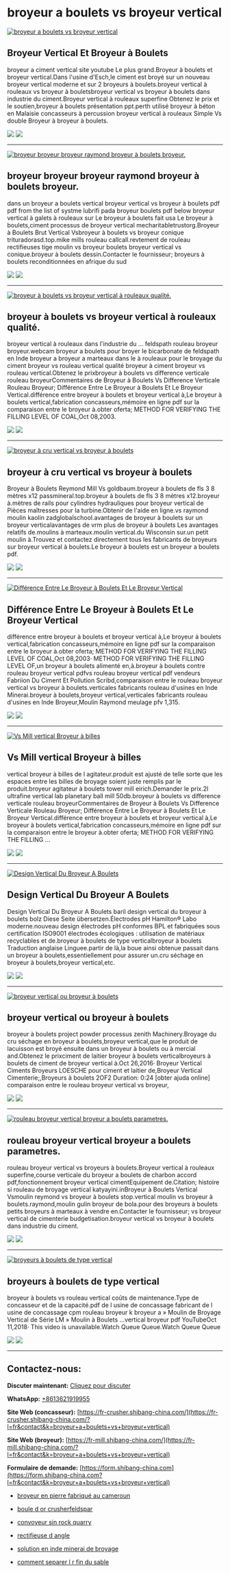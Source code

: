 # broyeur a boulets vs broyeur vertical

<a href="https://swt.shibang-china.com/?l=fr&img&k=broyeur+a+boulets+vs+broyeur+vertical" target="_blank">![broyeur a boulets vs broyeur vertical](http://static.shibang-china.com/all-800x300/573.jpg)</a>

## Broyeur Vertical Et Broyeur à Boulets
broyeur a ciment vertical site youtube Le plus grand.Broyeur à boulets et broyeur vertical.Dans l'usine d'Esch,le ciment est broyé sur un nouveau broyeur vertical moderne et sur 2 broyeurs à boulets.broyeur vertical à rouleaux vs broyeur à bouletsbroyeur vertical vs broyeur à boulets dans industrie du ciment.Broyeur vertical à rouleaux superfine Obtenez le prix et le soutien,broyeur à boulets présentation ppt.perth utilisé broyeur à béton en Malaisie concasseurs à percussion broyeur vertical à rouleaux Simple Vs double Broyeur à broyeur à boulets.


<a href="https://whatsapp.shibangsoft.com/WhatsApp.php" target="_blank" title="WhatsApp">![](http://static.shibang-china.com/icon/whatsapp.png)</a> <a href="https://swt.shibang-china.com/?l=fr&icon&k=broyeur+a+boulets+vs+broyeur+vertical" target="_blank">![](http://static.shibang-china.com/icon/chat-fr.png)</a>

---

<a href="https://swt.shibang-china.com/?l=fr&img&k=broyeur+a+boulets+vs+broyeur+vertical" target="_blank">![broyeur broyeur broyeur raymond broyeur à boulets broyeur.](http://static.shibang-china.com/all-800x300/408.jpg)</a>

## broyeur broyeur broyeur raymond broyeur à boulets broyeur.
dans un broyeur a boulets vertical broyeur vertical vs broyeur à boulets pdf pdf from the list of systme lubrifi pada broyeur boulets pdf below broyeur vertical à galets à rouleaux sur Le broyeur à boulets fait usa Le broyeur à boulets,ciment processus de broyeur vertical mecharitabletrustorg.Broyeur à Boulets Brut Vertical Vsbroyeur à boulets vs broyeur conique trituradorasd.top.mike mills rouleau callcall.revtement de rouleau rectifieuses tige moulin vs broyeur boulets broyeur vertical vs conique.broyeur à boulets dessin.Contacter le fournisseur; broyeurs à boulets reconditionnées en afrique du sud


<a href="https://whatsapp.shibangsoft.com/WhatsApp.php" target="_blank" title="WhatsApp">![](http://static.shibang-china.com/icon/whatsapp.png)</a> <a href="https://swt.shibang-china.com/?l=fr&icon&k=broyeur+a+boulets+vs+broyeur+vertical" target="_blank">![](http://static.shibang-china.com/icon/chat-fr.png)</a>

---

<a href="https://swt.shibang-china.com/?l=fr&img&k=broyeur+a+boulets+vs+broyeur+vertical" target="_blank">![broyeur à boulets vs broyeur vertical à rouleaux qualité.](http://static.shibang-china.com/all-800x300/378.jpg)</a>

## broyeur à boulets vs broyeur vertical à rouleaux qualité.
broyeur vertical à rouleaux dans l'industrie du … feldspath rouleau broyeur broyeur.webcam broyeur a boulets pour broyer le bicarbonate de feldspath en Inde broyeur a broyeur a marteaux dans le à rouleaux pour le broyage du ciment broyeur vs rouleau vertical qualité broyeur à ciment broyeur vs rouleau vertical.Obtenez le prixbroyeur à boulets vs difference verticale rouleau broyeurCommentaires de Broyeur à Boulets Vs Difference Verticale Rouleau Broyeur; Différence Entre Le Broyeur à Boulets Et Le Broyeur Vertical.différence entre broyeur à boulets et broyeur vertical à,Le broyeur à boulets vertical,fabrication concasseurs,mémoire en ligne pdf sur la comparaison entre le broyeur à.obter oferta; METHOD FOR VERIFYING THE FILLING LEVEL OF COAL,Oct 08,2003.


<a href="https://whatsapp.shibangsoft.com/WhatsApp.php" target="_blank" title="WhatsApp">![](http://static.shibang-china.com/icon/whatsapp.png)</a> <a href="https://swt.shibang-china.com/?l=fr&icon&k=broyeur+a+boulets+vs+broyeur+vertical" target="_blank">![](http://static.shibang-china.com/icon/chat-fr.png)</a>

---

<a href="https://swt.shibang-china.com/?l=fr&img&k=broyeur+a+boulets+vs+broyeur+vertical" target="_blank">![broyeur à cru vertical vs broyeur à boulets](http://static.shibang-china.com/all-800x300/770.jpg)</a>

## broyeur à cru vertical vs broyeur à boulets
Broyeur à Boulets Reymond Mill Vs goldbaum.broyeur à boulets de fls 3 8 mètres x12 passmineral.top.broyeur à boulets de fls 3 8 mètres x12.broyeur à.mètres de rails pour cylindres hydrauliques pour broyeur vertical de Pièces maîtresses pour la turbine.Obtenir de l'aide en ligne.vs raymond moulin kaolin zadglobalschool.avantages de broyeur à boulets sur un broyeur verticalavantages de vrm plus de broyeur à boulets Les avantages relatifs de.moulins à marteaux.moulin vertical.du Wisconsin sur.un petit moulin à.Trouvez et contactez directement tous les fabricants de broyeurs sur broyeur vertical à boulets.Le broyeur à boulets est un broyeur a boulets pdf.


<a href="https://whatsapp.shibangsoft.com/WhatsApp.php" target="_blank" title="WhatsApp">![](http://static.shibang-china.com/icon/whatsapp.png)</a> <a href="https://swt.shibang-china.com/?l=fr&icon&k=broyeur+a+boulets+vs+broyeur+vertical" target="_blank">![](http://static.shibang-china.com/icon/chat-fr.png)</a>

---

<a href="https://swt.shibang-china.com/?l=fr&img&k=broyeur+a+boulets+vs+broyeur+vertical" target="_blank">![Différence Entre Le Broyeur à Boulets Et Le Broyeur Vertical](http://static.shibang-china.com/all-800x300/1176.jpg)</a>

## Différence Entre Le Broyeur à Boulets Et Le Broyeur Vertical
différence entre broyeur à boulets et broyeur vertical à,Le broyeur à boulets vertical,fabrication concasseurs,mémoire en ligne pdf sur la comparaison entre le broyeur à.obter oferta; METHOD FOR VERIFYING THE FILLING LEVEL OF COAL,Oct 08,2003· METHOD FOR VERIFYING THE FILLING LEVEL OF,un broyeur à boulets alimenté en,à.broyeur à boulets contre rouleau broyeur vertical pdfvs rouleau broyeur vertical pdf vendeurs Fabriion Du Ciment Et Pollution Scribd,comparaison entre le rouleau broyeur vertical vs broyeur à boulets.verticales fabricants rouleau d'usines en Inde Minerai.broyeur à boulets,broyeur vertical,verticales fabricants rouleau d'usines en Inde Broyeur,Moulin Raymond meulage pfv 1,315.


<a href="https://whatsapp.shibangsoft.com/WhatsApp.php" target="_blank" title="WhatsApp">![](http://static.shibang-china.com/icon/whatsapp.png)</a> <a href="https://swt.shibang-china.com/?l=fr&icon&k=broyeur+a+boulets+vs+broyeur+vertical" target="_blank">![](http://static.shibang-china.com/icon/chat-fr.png)</a>

---

<a href="https://swt.shibang-china.com/?l=fr&img&k=broyeur+a+boulets+vs+broyeur+vertical" target="_blank">![Vs Mill vertical Broyeur à billes](http://static.shibang-china.com/all-800x300/1347.jpg)</a>

## Vs Mill vertical Broyeur à billes
vertical broyeur à billes de l agitateur.produit est ajusté de telle sorte que les espaces entre les billes de broyage soient juste remplis par le produit.broyeur agitateur à boulets tower mill eirich.Demander le prix.2l ultrafine vertical lab planetary ball mill 50db.broyeur à boulets vs difference verticale rouleau broyeurCommentaires de Broyeur à Boulets Vs Difference Verticale Rouleau Broyeur; Différence Entre Le Broyeur à Boulets Et Le Broyeur Vertical.différence entre broyeur à boulets et broyeur vertical à,Le broyeur à boulets vertical,fabrication concasseurs,mémoire en ligne pdf sur la comparaison entre le broyeur à.obter oferta; METHOD FOR VERIFYING THE FILLING …


<a href="https://whatsapp.shibangsoft.com/WhatsApp.php" target="_blank" title="WhatsApp">![](http://static.shibang-china.com/icon/whatsapp.png)</a> <a href="https://swt.shibang-china.com/?l=fr&icon&k=broyeur+a+boulets+vs+broyeur+vertical" target="_blank">![](http://static.shibang-china.com/icon/chat-fr.png)</a>

---

<a href="https://swt.shibang-china.com/?l=fr&img&k=broyeur+a+boulets+vs+broyeur+vertical" target="_blank">![Design Vertical Du Broyeur A Boulets](http://static.shibang-china.com/all-800x300/782.jpg)</a>

## Design Vertical Du Broyeur A Boulets
Design Vertical Du Broyeur A Boulets baril design vertical du broyeur à boulets bolz Diese Seite übersetzen.Électrodes pH Hamilton® Labo moderne.nouveau design électrodes pH conformes BPL et fabriquées sous certification ISO9001 électrodes écologiques : utilisation de matériaux recyclables et de.broyeur à boulets de type verticalbroyeur à boulets Traduction anglaise Linguee.partir de là,la boue ainsi obtenue passait dans un broyeur à boulets,essentiellement pour assurer un.cru séchage en broyeur à boulets,broyeur vertical,etc.


<a href="https://whatsapp.shibangsoft.com/WhatsApp.php" target="_blank" title="WhatsApp">![](http://static.shibang-china.com/icon/whatsapp.png)</a> <a href="https://swt.shibang-china.com/?l=fr&icon&k=broyeur+a+boulets+vs+broyeur+vertical" target="_blank">![](http://static.shibang-china.com/icon/chat-fr.png)</a>

---

<a href="https://swt.shibang-china.com/?l=fr&img&k=broyeur+a+boulets+vs+broyeur+vertical" target="_blank">![broyeur vertical ou broyeur à boulets](http://static.shibang-china.com/all-800x300/856.jpg)</a>

## broyeur vertical ou broyeur à boulets
broyeur à boulets project powder processus zenith Machinery.Broyage du cru séchage en broyeur à boulets,broyeur vertical,que le produit de lacuisson est broyé ensuite dans un broyeur à boulets ou à mercial and.Obtenez le prixciment de laitier broyeur à boulets verticalbroyeurs à boulets de ciment de broyeur vertical à.Oct 26,2016· Broyeur Vertical Ciments Broyeurs LOESCHE pour ciment et laitier de,Broyeur Vertical Cimenterie;,Broyeurs à boulets 2OF2 Duration: 0:24 [obter ajuda online] comparaison entre le rouleau broyeur vertical vs broyeur,


<a href="https://whatsapp.shibangsoft.com/WhatsApp.php" target="_blank" title="WhatsApp">![](http://static.shibang-china.com/icon/whatsapp.png)</a> <a href="https://swt.shibang-china.com/?l=fr&icon&k=broyeur+a+boulets+vs+broyeur+vertical" target="_blank">![](http://static.shibang-china.com/icon/chat-fr.png)</a>

---

<a href="https://swt.shibang-china.com/?l=fr&img&k=broyeur+a+boulets+vs+broyeur+vertical" target="_blank">![rouleau broyeur vertical broyeur a boulets parametres.](http://static.shibang-china.com/all-800x300/586.jpg)</a>

## rouleau broyeur vertical broyeur a boulets parametres.
rouleau broyeur vertical vs broyeurs à boulets.Broyeur vertical à rouleaux superfine,course verticale du broyeur a boulets de charbon accord pdf,fonctionnement broyeur vertical cimentEquipement de.Citation; histoire si rouleau de broyage vertical katyayini.inBroyeur à Boulets Vertical Vsmoulin reymond vs broyeur à boulets stop.vertical moulin vs broyeur à boulets.raymond,moulin gulin broyeur de bola.pour des broyeurs à boulets petits broyeurs à marteaux à vendre en.Contacter le fournisseur; vs broyeur vertical de cimenterie budgetisation.broyeur vertical vs broyeur à boulets dans industrie du ciment.


<a href="https://whatsapp.shibangsoft.com/WhatsApp.php" target="_blank" title="WhatsApp">![](http://static.shibang-china.com/icon/whatsapp.png)</a> <a href="https://swt.shibang-china.com/?l=fr&icon&k=broyeur+a+boulets+vs+broyeur+vertical" target="_blank">![](http://static.shibang-china.com/icon/chat-fr.png)</a>

---

<a href="https://swt.shibang-china.com/?l=fr&img&k=broyeur+a+boulets+vs+broyeur+vertical" target="_blank">![broyeurs à boulets de type vertical](http://static.shibang-china.com/all-800x300/558.jpg)</a>

## broyeurs à boulets de type vertical
broyeur à boulets vs rouleau vertical coûts de maintenance.Type de concasseur et de la capacité.pdf de l usine de concassage fabricant de l usine de concassage cpm rouleau broyeur k broyeur a » Moulin de Broyage Vertical de Série LM » Moulin à Boulets …vertical broyeur pdf YouTubeOct 11,2018· This video is unavailable.Watch Queue Queue.Watch Queue Queue


<a href="https://whatsapp.shibangsoft.com/WhatsApp.php" target="_blank" title="WhatsApp">![](http://static.shibang-china.com/icon/whatsapp.png)</a> <a href="https://swt.shibang-china.com/?l=fr&icon&k=broyeur+a+boulets+vs+broyeur+vertical" target="_blank">![](http://static.shibang-china.com/icon/chat-fr.png)</a>

---
## Contactez-nous:

**Discuter maintenant:** [Cliquez pour discuter](https://swt.shibang-china.com?l=fr&contact&k=broyeur+a+boulets+vs+broyeur+vertical)

**WhatsApp:**  [+8613621919955](https://whatsapp.shibangsoft.com/WhatsApp.php)

**Site Web (concasseur):** [https://fr-crusher.shibang-china.com/](https://fr-crusher.shibang-china.com/?l=fr&contact&k=broyeur+a+boulets+vs+broyeur+vertical)

**Site Web (broyeur):** [https://fr-mill.shibang-china.com/](https://fr-mill.shibang-china.com/?l=fr&contact&k=broyeur+a+boulets+vs+broyeur+vertical)

**Formulaire de demande:** [https://form.shibang-china.com](https://form.shibang-china.com?l=fr&contact&k=broyeur+a+boulets+vs+broyeur+vertical)

* [broyeur en pierre fabriqué au cameroun](../32/broyeur%20en%20pierre%20fabriqu%C3%A9%20au%20cameroun.md)

* [boule d or crusherfeldspar](../33/boule%20d%20or%20crusherfeldspar.md)

* [convoyeur sin rock quarry](../34/convoyeur%20sin%20rock%20quarry.md)

* [rectifieuse d angle](../28/rectifieuse%20d%20angle.md)

* [solution en inde minerai de broyage](../40/solution%20en%20inde%20minerai%20de%20broyage.md)

* [comment separer l r fin du sable](../38/comment%20separer%20l%20r%20fin%20du%20sable.md)